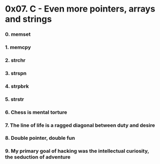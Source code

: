 # 0x07. C - Even more pointers, arrays and strings

### 0. memset


### 1. memcpy


### 2. strchr


### 3. strspn


### 4. strpbrk


### 5. strstr


### 6. Chess is mental torture


### 7. The line of life is a ragged diagonal between duty and desire


### 8. Double pointer, double fun


### 9. My primary goal of hacking was the intellectual curiosity, the seduction of adventure

